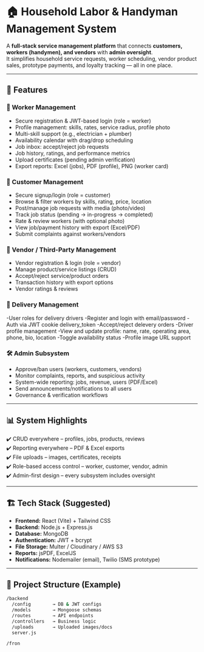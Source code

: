 # 🏠 Household Labor & Handyman Management System  

A **full-stack service management platform** that connects **customers, workers (handymen), and vendors** with **admin oversight**.  
It simplifies household service requests, worker scheduling, vendor product sales, prototype payments, and loyalty tracking — all in one place.  

---

## 🚀 Features  

### 🔧 Worker Management  
- Secure registration & JWT-based login (role = worker)  
- Profile management: skills, rates, service radius, profile photo  
- Multi-skill support (e.g., electrician + plumber)  
- Availability calendar with drag/drop scheduling  
- Job inbox: accept/reject job requests  
- Job history, ratings, and performance metrics  
- Upload certificates (pending admin verification)  
- Export reports: Excel (jobs), PDF (profile), PNG (worker card)  

### 👤 Customer Management  
- Secure signup/login (role = customer)  
- Browse & filter workers by skills, rating, price, location  
- Post/manage job requests with media (photo/video)  
- Track job status (pending → in-progress → completed)  
- Rate & review workers (with optional photo)  
- View job/payment history with export (Excel/PDF)  
- Submit complaints against workers/vendors  

### 🏪 Vendor / Third-Party Management  
- Vendor registration & login (role = vendor)  
- Manage product/service listings (CRUD)  
- Accept/reject service/product orders  
- Transaction history with export options  
- Vendor ratings & reviews  

### 🚚 Delivery Management
-User roles for delivery drivers
-Register and login with email/password
-Auth via JWT cookie delivery_token
-Accept/reject  delevery orders
-Driver profile management
-View and update profile: name, rate, operating area, phone, bio, location
-Toggle availability status
-Profile image URL support

### 🛠️ Admin Subsystem  
- Approve/ban users (workers, customers, vendors)  
- Monitor complaints, reports, and suspicious activity  
- System-wide reporting: jobs, revenue, users (PDF/Excel)  
- Send announcements/notifications to all users  
- Governance & verification workflows  

---

## 📊 System Highlights  
✔️ CRUD everywhere – profiles, jobs, products, reviews  
✔️ Reporting everywhere – PDF & Excel exports  
✔️ File uploads – images, certificates, receipts  
✔️ Role-based access control – worker, customer, vendor, admin  
✔️ Admin-first design – every subsystem includes oversight  

---

## 🏗️ Tech Stack (Suggested)  
- **Frontend:** React (Vite) + Tailwind CSS  
- **Backend:** Node.js + Express.js  
- **Database:** MongoDB  
- **Authentication:** JWT + bcrypt  
- **File Storage:** Multer / Cloudinary / AWS S3  
- **Reports:** jsPDF, ExcelJS  
- **Notifications:** Nodemailer (email), Twilio (SMS prototype)  

---

## 📂 Project Structure (Example)  
```bash
/backend
  /config        → DB & JWT configs
  /models        → Mongoose schemas
  /routes        → API endpoints
  /controllers   → Business logic
  /uploads       → Uploaded images/docs
  server.js

/fron
